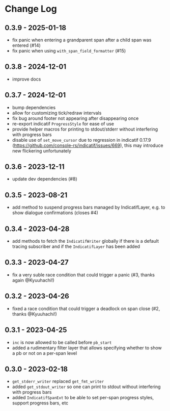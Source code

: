 # Change Log
## 0.3.9 - 2025-01-18
* fix panic when entering a grandparent span after a child span was entered (#14)
* fix panic when using `with_span_field_formatter` (#15)

## 0.3.8 - 2024-12-01
* improve docs

## 0.3.7 - 2024-12-01
* bump dependencies
* allow for customizing tick/redraw intervals
* fix bug around footer not appearing after disappearing once
* re-export indicatif `ProgressStyle` for ease of use
* provide helper macros for printing to stdout/stderr without interfering with progress bars
* disable use of `set_move_cursor` due to regression in indicatif 0.17.9 (https://github.com/console-rs/indicatif/issues/669), this may introduce new flickering unfortunately

## 0.3.6 - 2023-12-11
* update dev dependencies (#8)

## 0.3.5 - 2023-08-21
* add method to suspend progress bars managed by IndicatifLayer, e.g. to show dialogue confirmations (closes #4)

## 0.3.4 - 2023-04-28
* add methods to fetch the `IndicatifWriter` globally if there is a default tracing subscriber and if the `IndicatifLayer` has been added

## 0.3.3 - 2023-04-27
* fix a very suble race condition that could trigger a panic (#3, thanks again @Kyuuhachi!)

## 0.3.2 - 2023-04-26
* fixed a race condition that could trigger a deadlock on span close (#2, thanks @Kyuuhachi!)

## 0.3.1 - 2023-04-25
* `inc` is now allowed to be called before `pb_start`
* added a rudimentary filter layer that allows specifying whether to show a pb or not on a per-span level

## 0.3.0 - 2023-02-18
* `get_stderr_writer` replaced `get_fmt_writer`
* added `get_stdout_writer` so one can print to stdout without interfering with progress bars
* added `IndicatifSpanExt` to be able to set per-span progress styles, support progress bars, etc
